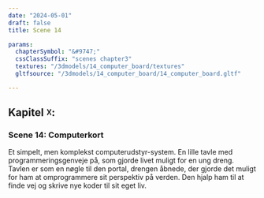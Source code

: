```yaml
---
date: "2024-05-01"
draft: false
title: Scene 14

params:
  chapterSymbol: "&#9747;"
  cssClassSuffix: "scenes chapter3"
  textures: "/3dmodels/14_computer_board/textures"
  gltfsource: "/3dmodels/14_computer_board/14_computer_board.gltf"

---
```

## Kapitel &#9747;:
<h3 class="green">Scene 14: Computerkort</h3>
<canvas id="c"></canvas>

Et simpelt, men komplekst computerudstyr-system. En lille tavle med programmeringsgenveje på, som gjorde livet muligt for en ung dreng. Tavlen er som en nøgle til den portal, drengen åbnede, der gjorde det muligt for ham at omprogrammere sit perspektiv på verden. Den hjalp ham til at finde vej og skrive nye koder til sit eget liv.

